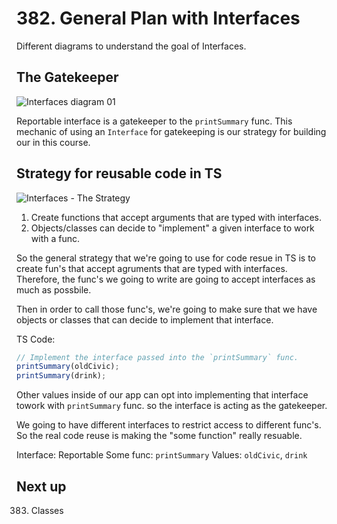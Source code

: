 # 382. General Plan with Interfaces

Different diagrams to understand the goal of Interfaces.

## The Gatekeeper
![Interfaces diagram 01](./dia-01-Interfaces.PNG)

Reportable interface is a gatekeeper to the `printSummary` func. 
This mechanic of using an `Interface` for gatekeeping is our strategy for building our in this course.

## Strategy for reusable code in TS
![Interfaces - The Strategy](./dia-02-Interfaces-strategy.PNG)

1. Create functions that accept arguments that are typed with interfaces.
2. Objects/classes can decide to "implement" a given interface to work with a func.

So the general strategy that we're going to use for code resue in TS is to create fun's that accept agruments that are typed with interfaces. Therefore, the func's we going to write are going to accept interfaces as much as possbile.

Then in order to call those func's, we're going to make sure that we have objects or classes that can decide to implement that interface.

TS Code:

```js
// Implement the interface passed into the `printSummary` func.
printSummary(oldCivic);
printSummary(drink);
```
Other values inside of our app can opt into implementing that interface towork with `printSummary` func. so the interface is acting as the gatekeeper.

We going to have different interfaces to restrict access to different func's. So the real code reuse is making the "some function" really resuable. 

Interface: Reportable
Some func: `printSummary`
Values: `oldCivic`, `drink`

## Next up

383. Classes



